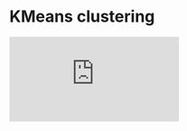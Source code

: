 KMeans clustering
=================

![alt text](https://github.com/michaeloriordan/kmeans/blob/master/kmeans.pdf)
